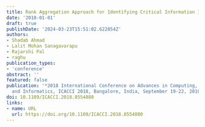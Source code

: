 ```yaml
---
title: Rank Aggregation Approach for Identifying Critical Information Infrastructure
date: '2018-01-01'
draft: true
publishDate: '2024-03-23T15:51:02.622854Z'
authors:
- Shadab Ahmad
- Lalit Mohan Sanagavarapu
- Rajarshi Pal
- raghu
publication_types:
- 'conference'
abstract: ''
featured: false
publication: '*2018 International Conference on Advances in Computing, Communications
  and Informatics, ICACCI 2018, Bangalore, India, September 19-22, 2018*'
doi: 10.1109/ICACCI.2018.8554880
links:
- name: URL
  url: https://doi.org/10.1109/ICACCI.2018.8554880
---
```


